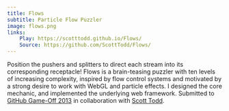 ```yaml
---
title: Flows
subtitle: Particle Flow Puzzler
image: flows.png
links:
    Play: https://scotttodd.github.io/Flows/
    Source: https://github.com/ScottTodd/Flows/
---
```

Position the pushers and splitters to direct each stream into its corresponding receptacle! Flows is a brain-teasing puzzler with ten levels of increasing complexity, inspired by flow control systems and motivated by a strong desire to work with WebGL and particle effects. I designed the core mechanic, and implemented the underlying web framework. Submitted to [GitHub Game-Off 2013](https://github.com/github/game-off-2013) in collaboration with [Scott Todd](https://scotttodd.github.io/).
